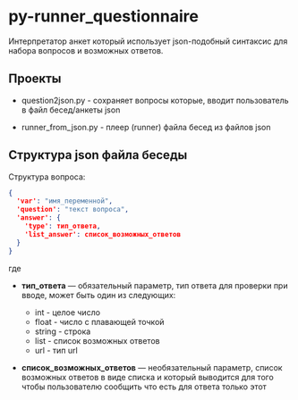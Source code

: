 # py-runner_questionnaire

Интерпретатор анкет который использует json-подобный синтаксис для набора вопросов и возможных ответов.

## Проекты

* question2json.py - сохраняет вопросы которые, вводит пользователь в файл бесед/анкеты json

* runner_from_json.py - плеер (runner) файла бесед из файлов json

## Структура json файла беседы

Структура вопроса:

```json
{
  'var': "имя_переменной",
  'question': "текст вопроса",
  'answer': {
    'type': тип_ответа,
    'list_answer': список_возможных_ответов
  }
}

```

где

* **тип_ответа** — обязательный параметр, тип ответа для проверки при вводе, может быть один из следующих:
    * int - целое число
    * float - число с плавающей точкой
    * string - строка
    * list - список возможных ответов
    * url - тип url

* **список_возможных_ответов** — необязательный параметр, список возможных ответов в виде списка и который выводится для
  того чтобы пользователю сообщить что есть для ответа только этот
